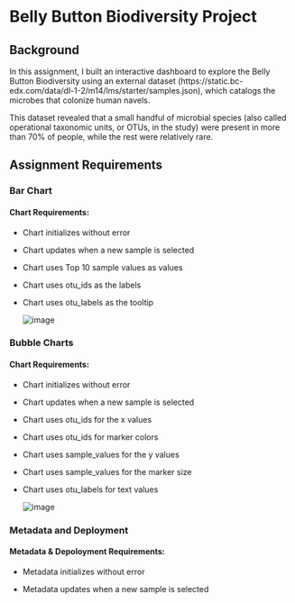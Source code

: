 <h1> Belly Button Biodiversity Project </h1>

<h2> Background </h2>

<p> In this assignment, I built an interactive dashboard to explore the Belly Button Biodiversity using an external dataset (https://static.bc-edx.com/data/dl-1-2/m14/lms/starter/samples.json), which catalogs the microbes that colonize human navels.

This dataset revealed that a small handful of microbial species (also called operational taxonomic units, or OTUs, in the study) were present in more than 70% of people, while the rest were relatively rare. </p>

<h2> Assignment Requirements </h2>

<h3> Bar Chart </h3>

<h4> Chart Requirements: </h4>

- Chart initializes without error

- Chart updates when a new sample is selected

- Chart uses Top 10 sample values as values

- Chart uses otu_ids as the labels

- Chart uses otu_labels as the tooltip

  ![image](https://github.com/CourtneyCole123/belly-button-challenge/assets/162069113/772a6048-8c44-4ef2-bed3-3aadf7d0bba3)

<h3> Bubble Charts </h3>

<h4> Chart Requirements: </h4>

- Chart initializes without error

- Chart updates when a new sample is selected

- Chart uses otu_ids for the x values

- Chart uses otu_ids for marker colors

- Chart uses sample_values for the y values

- Chart uses sample_values for the marker size

- Chart uses otu_labels for text values

  ![image](https://github.com/CourtneyCole123/belly-button-challenge/assets/162069113/a6b68241-a906-4eb8-8a95-fe9ced1aaaa1)

<h3> Metadata and Deployment </h3>

<h4> Metadata & Depoloyment Requirements: </h4>

- Metadata initializes without error

- Metadata updates when a new sample is selected
